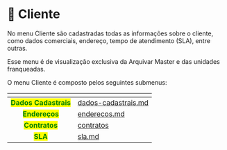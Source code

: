 # 🏬 Cliente

No menu Cliente são cadastradas todas as informações sobre o cliente, como dados comerciais, endereço, tempo de atendimento (SLA), entre outras.&#x20;

Esse menu é de visualização exclusiva da Arquivar Master e das unidades franqueadas.

O menu Cliente é composto pelos seguintes submenus:&#x20;

<table data-card-size="large" data-view="cards"><thead><tr><th align="center"></th><th data-hidden data-card-target data-type="content-ref"></th></tr></thead><tbody><tr><td align="center"><mark style="color:green;"><strong>Dados Cadastrais</strong></mark></td><td><a href="dados-cadastrais.md">dados-cadastrais.md</a></td></tr><tr><td align="center"><mark style="color:green;"><strong>Endereços</strong></mark></td><td><a href="enderecos.md">enderecos.md</a></td></tr><tr><td align="center"><mark style="color:green;"><strong>Contratos</strong></mark></td><td><a href="contratos/">contratos</a></td></tr><tr><td align="center"><mark style="color:green;"><strong>SLA</strong></mark></td><td><a href="sla.md">sla.md</a></td></tr></tbody></table>
